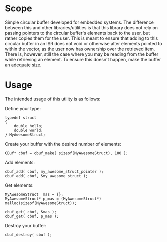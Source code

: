 # Scope

Simple circular buffer developed for embedded systems.  The difference between this and other libraries/utilities is that this library does not rely on passing pointers to the circular buffer's elements back to the user, but rather copies them for the user.  This is meant to ensure that adding to this circular buffer in an ISR does not void or otherwise alter elements pointed to within the vector, as the user now has ownership over the retrieved item.  There is, however, still the case where you may be reading from the buffer while retrieving an element.  To ensure this doesn't happen, make the buffer an adequate size.

# Usage

The intended usage of this utility is as follows:

Define your type:

```
typedef struct
{
    double hello;
    double world;
} MyAwesomeStruct;
```

Create your buffer with the desired number of elements:

```
CBuf* cbuf = cbuf_make( sizeof(MyAwesomeStruct), 100 ); 
```

Add elements:

```
cbuf_add( cbuf, my_awesome_struct_pointer );
cbuf_add( cbuf, &my_awesome_struct );
```

Get elements:

```
MyAwesomeStruct  mas = {};
MyAwesomeStruct* p_mas = (MyAwesomeStruct*) malloc(sizeof(MyAwesomeStruct));

cbuf_get( cbuf, &mas );
cbuf_get( cbuf, p_mas );
```

Destroy your buffer:

```
cbuf_destroy( cbuf );
```
